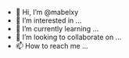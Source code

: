 - 👋 Hi, I’m @mabelxy
- 👀 I’m interested in ...
- 🌱 I’m currently learning ...
- 💞️ I’m looking to collaborate on ...
- 📫 How to reach me ...

<!---
mabelxy/mabelxy is a ✨ special ✨ repository because its `README.md` (this file) appears on your GitHub profile.
You can click the Preview link to take a look at your changes.
--->
